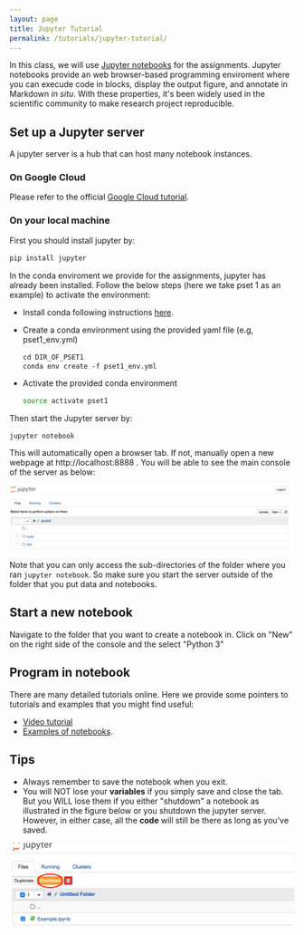 ```yaml
---
layout: page
title: Jupyter Tutorial
permalink: /tutorials/jupyter-tutorial/
---
```


In this class, we will use [Jupyter notebooks](https://jupyter.org/) for the assignments. Jupyter notebooks provide an web browser-based programming enviroment where you can execude code in blocks, display the output figure, and annotate in Markdown *in situ*. With these properties, it's been widely used in the scientific community to make research project reproducible.

## Set up a Jupyter server

A jupyter server is a hub that can host many notebook instances.

### On Google Cloud

Please refer to the official [Google Cloud tutorial](https://cloud.google.com/datalab/docs/quickstart).

### On your local machine

First you should install jupyter by:

```bash
pip install jupyter
```
In the conda enviroment we provide for the assignments, jupyter has already been installed. 
Follow the below steps (here we take pset 1 as an example) to activate the environment:


- Install conda following instructions [here](https://github.com/mit6874/mit6874.github.io/blob/master/tutorials/conda-tutorial.md).
- Create a conda environment using the provided yaml file (e.g, pset1_env.yml)
	
	```
	cd DIR_OF_PSET1
	conda env create -f pset1_env.yml
	```
- Activate the provided conda environment
	
	```bash
	source activate pset1
	```

Then start the Jupyter server by:

```bash
jupyter notebook
```

This will automatically open a browser tab. If not, manually open a new webpage at http://localhost:8888 . You will be able to see the main console of the server as below:

<div class='fig figcenter'>
  <img src='/assets/jupyter/browser.png'>
</div>

Note that you can only access the sub-directories of the folder where you ran `jupyter notebook`. So make sure you start the server outside of the folder that you put data and notebooks.

## Start a new notebook
Navigate to the folder that you want to create a notebook in. Click on "New" on the right side of the console and the select "Python 3"

## Program in notebook
There are many detailed tutorials online. Here we provide some pointers to tutorials and examples that you might find useful:

- [Video tutorial](https://www.youtube.com/watch?v=HW29067qVWk)
- [Examples of notebooks](https://github.com/jdwittenauer/ipython-notebooks).

## Tips
- Always remember to save the notebook when you exit.
- You will NOT lose your **variables** if you simply save and close the tab. But you WILL lose them if you either "shutdown" a notebook as illustrated in the figure below or you shutdown the jupyter server. However, in either case, all the **code** will still be there as long as you've saved.

<div class='fig figcenter'>
  <img src='/assets/jupyter/shutdown.png'>
</div>





